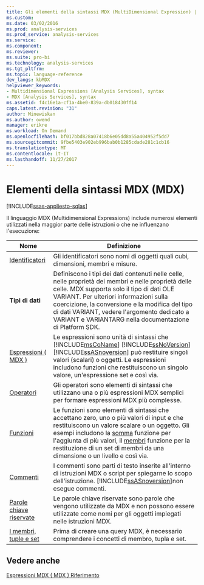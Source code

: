 ```yaml
---
title: Gli elementi della sintassi MDX (MultiDimensional Expression) | Documenti Microsoft
ms.custom: 
ms.date: 03/02/2016
ms.prod: analysis-services
ms.prod_service: analysis-services
ms.service: 
ms.component: 
ms.reviewer: 
ms.suite: pro-bi
ms.technology: analysis-services
ms.tgt_pltfrm: 
ms.topic: language-reference
dev_langs: kbMDX
helpviewer_keywords:
- Multidimensional Expressions [Analysis Services], syntax
- MDX [Analysis Services], syntax
ms.assetid: f4c16e1a-cf1a-4be0-839a-db018430ff14
caps.latest.revision: "31"
author: Minewiskan
ms.author: owend
manager: erikre
ms.workload: On Demand
ms.openlocfilehash: bf017bbd828a07418b6e05dd8a55a404952f5dd7
ms.sourcegitcommit: 9fbe5403e902eb996bab0b1285cdade281c1cb16
ms.translationtype: MT
ms.contentlocale: it-IT
ms.lasthandoff: 11/27/2017
---
```

# <a name="mdx-syntax-elements-mdx"></a>Elementi della sintassi MDX (MDX)
[!INCLUDE[ssas-appliesto-sqlas](../includes/ssas-appliesto-sqlas.md)]

  Il linguaggio MDX (Multidimensional Expressions) include numerosi elementi utilizzati nella maggior parte delle istruzioni o che ne influenzano l'esecuzione:  
  
|Nome|Definizione|  
|----------|----------------|  
|[Identificatori](../mdx/identifiers-mdx.md)|Gli identificatori sono nomi di oggetti quali cubi, dimensioni, membri e misure.|  
|**Tipi di dati**|Definiscono i tipi dei dati contenuti nelle celle, nelle proprietà dei membri e nelle proprietà delle celle. MDX supporta solo il tipo di dati OLE VARIANT. Per ulteriori informazioni sulla coercizione, la conversione e la modifica del tipo di dati VARIANT, vedere l'argomento dedicato a VARIANT e VARIANTARG nella documentazione di Platform SDK.|  
|[Espressioni &#40; MDX &#41;](../mdx/expressions-mdx.md)|Le espressioni sono unità di sintassi che [!INCLUDE[msCoName](../includes/msconame-md.md)] [!INCLUDE[ssNoVersion](../includes/ssnoversion-md.md)] [!INCLUDE[ssASnoversion](../includes/ssasnoversion-md.md)] può restituire singoli valori (scalari) o oggetti. Le espressioni includono funzioni che restituiscono un singolo valore, un'espressione set e così via.|  
|[Operatori](../mdx/operators-mdx-syntax.md)|Gli operatori sono elementi di sintassi che utilizzano una o più espressioni MDX semplici per formare espressioni MDX più complesse.|  
|[Funzioni](../mdx/functions-mdx-syntax.md)|Le funzioni sono elementi di sintassi che accettano zero, uno o più valori di input e che restituiscono un valore scalare o un oggetto. Gli esempi includono la [somma](../mdx/sum-mdx.md) funzione per l'aggiunta di più valori, il [membri](../mdx/members-set-mdx.md) funzione per la restituzione di un set di membri da una dimensione o un livello e così via.|  
|[Commenti](../mdx/comments-mdx-syntax.md)|I commenti sono parti di testo inserite all'interno di istruzioni MDX o script per spiegarne lo scopo dell'istruzione. [!INCLUDE[ssASnoversion](../includes/ssasnoversion-md.md)]non esegue commenti.|  
|[Parole chiave riservate](../mdx/reserved-keywords-mdx-syntax.md)|Le parole chiave riservate sono parole che vengono utilizzate da MDX e non possono essere utilizzate come nomi per gli oggetti impiegati nelle istruzioni MDX.|  
|[I membri, tuple e set](../analysis-services/multidimensional-models/mdx/working-with-members-tuples-and-sets-mdx.md)|Prima di creare una query MDX, è necessario comprendere i concetti di membro, tupla e set.|  
  
## <a name="see-also"></a>Vedere anche  
 [Espressioni MDX &#40; MDX &#41; Riferimento](../mdx/multidimensional-expressions-mdx-reference.md)  
  
  
